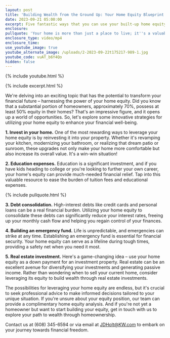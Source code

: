 ```yaml
---
layout: post
title: 'Building Wealth from the Ground Up: Your Home Equity Blueprint'
date: 2023-09-21 05:00:00
excerpt: Five fantastic ways that you can use your built-up home equity.
enclosure:
pullquote: 'Your home is more than just a place to live; it''s a valuable financial asset. '
enclosure_type: video/mp4
enclosure_time:
use_youtube_image: true
youtube_alternate_image: /uploads/2-2023-09-22t175217-989-1.jpg
youtube_code: vuAT_b6Y4Qo
hidden: false
---
```

{% include youtube.html %}

{% include excerpt.html %}

We're delving into an exciting topic that has the potential to transform your financial future – harnessing the power of your home equity. Did you know that a substantial portion of homeowners, approximately 70%, possess at least 50% equity in their homes? That's an impressive figure, and it opens up a world of opportunities. So, let's explore some innovative strategies for utilizing your home equity to enhance your financial well-being.

**1\. Invest in your home.** One of the most rewarding ways to leverage your home equity is by reinvesting it into your property. Whether it's revamping your kitchen, modernizing your bathroom, or realizing that dream patio or sunroom, these upgrades not only make your home more comfortable but also increase its overall value. It's a win-win situation!

**2\. Education expenses.** Education is a significant investment, and if you have kids heading to college or you're looking to further your own career, your home's equity can provide much-needed financial relief. Tap into this valuable resource to ease the burden of tuition fees and educational expenses.

{% include pullquote.html %}

**3\. Debt consolidation.** High-interest debts like credit cards and personal loans can be a real financial burden. Utilizing your home equity to consolidate these debts can significantly reduce your interest rates, freeing up your monthly cash flow and helping you regain control of your finances.

**4\. Building an emergency fund.** Life is unpredictable, and emergencies can strike at any time. Establishing an emergency fund is essential for financial security. Your home equity can serve as a lifeline during tough times, providing a safety net when you need it most.

**5\. Real estate investment.** Here's a game-changing idea – use your home equity as a down payment for an investment property. Real estate can be an excellent avenue for diversifying your investments and generating passive income. Rather than wondering when to sell your current home, consider leveraging its equity to build wealth through real estate investments.

The possibilities for leveraging your home equity are endless, but it's crucial to seek professional advice to make informed decisions tailored to your unique situation. If you're unsure about your equity position, our team can provide a complimentary home equity analysis. And if you're not yet a homeowner but want to start building your equity, get in touch with us to explore your path to wealth through homeownership.

Contact us at (608) 345-6594 or via email at JDHolt@KW.com to embark on your journey towards financial freedom.